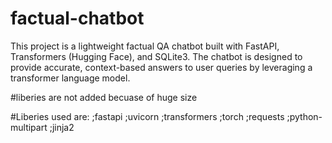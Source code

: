 # factual-chatbot
This project is a lightweight factual QA chatbot built with FastAPI, Transformers (Hugging Face), and SQLite3. The chatbot is designed to provide accurate, context-based answers to user queries by leveraging a transformer language model.

#liberies are not added becuase of huge size

#Liberies used are:
;fastapi
;uvicorn
;transformers
;torch
;requests
;python-multipart
;jinja2
